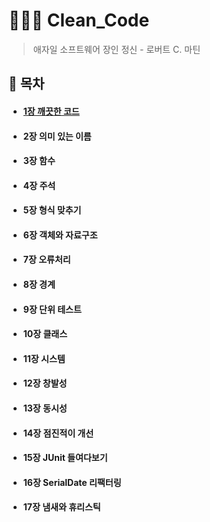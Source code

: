 # 👩🏻‍💻 Clean_Code
> 애자일 소프트웨어 장인 정신 - 로버트 C. 마틴
## 📝 목차 
- #### [1장 깨끗한 코드](./chapter1)
- #### 2장 의미 있는 이름
- #### 3장 함수
- #### 4장 주석
- #### 5장 형식 맞추기
- #### 6장 객체와 자료구조
- #### 7장 오류처리
- #### 8장 경계 
- #### 9장 단위 테스트
- #### 10장 클래스
- #### 11장 시스템
- #### 12장 창발성
- #### 13장 동시성
- #### 14장 점진적이 개선
- #### 15장 JUnit 들여다보기
- #### 16장 SerialDate 리팩터링
- #### 17장 냄새와 휴리스틱

